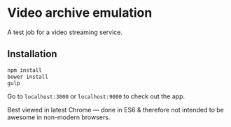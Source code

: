 # Video archive emulation
A test job for a video streaming service.

## Installation
```bash
npm install
bower install
gulp
```
Go to `localhost:3000` or `localhost:9000` to check out the app.

Best viewed in latest Chrome — done in ES6 & therefore not intended to be awesome in non-modern browsers.

